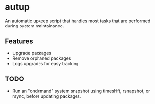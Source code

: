 # autup

An automatic upkeep script that handles most tasks that are performed during system maintainance.

## Features
- Upgrade packages
- Remove orphaned packages
- Logs upgrades for easy tracking

## TODO
- Run an "ondemand" system snapshot using timeshift, rsnapshot, or rsync, before updating packages.
